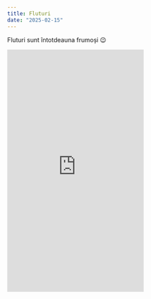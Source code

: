 ```yaml
---
title: Fluturi
date: "2025-02-15"
---
```


Fluturi sunt întotdeauna frumoși 😉

<iframe width="315" height="560"
src="https://www.youtube.com/embed/UMrSu3DQpfc"
title="YouTube video player"
frameborder="0"
allow="accelerometer; autoplay; clipboard-write; encrypted-media; gyroscope; picture-in-picture; web-share"
allowfullscreen></iframe>

